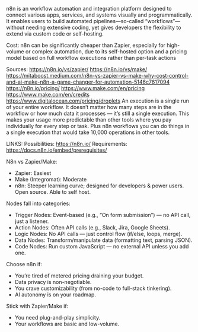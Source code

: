 n8n is an workflow automation and integration platform designed to connect various apps, services, and systems visually and programmatically. It enables users to build automated pipelines—so-called “workflows”—without needing extensive coding, yet gives developers the flexibility to extend via custom code or self-hosting.


Cost: n8n can be significantly cheaper than Zapier, especially for high-volume or complex automation, due to its self-hosted option and a pricing model based on full workflow executions rather than per-task actions

Sources:
https://n8n.io/vs/zapier/ 
https://n8n.io/vs/make/ 
https://mitaboost.medium.com/n8n-vs-zapier-vs-make-why-cost-control-and-ai-make-n8n-a-game-changer-for-automation-5146c7617094 
https://n8n.io/pricing/ 
https://www.make.com/en/pricing 
https://www.make.com/en/credits 
https://www.digitalocean.com/pricing/droplets 
An execution is a single run of your entire workflow. It doesn’t matter how many steps are in the workflow or how much data it processes — it’s still a single execution.
This makes your usage more predictable than other tools where you pay individually for every step or task. Plus n8n workflows you can do things in a single execution that would take 10,000 operations in other tools.


LINKS:
Possibilities: https://n8n.io/
Requirements: https://docs.n8n.io/embed/prerequisites/ 

N8n vs Zapier/Make:
* Zapier: Easiest
* Make (Integromat): Moderate
* n8n: Steeper learning curve; designed for developers & power users. Open source. Able to self host.



Nodes fall into categories:
*  Trigger Nodes: Event-based (e.g., “On form submission”) — no API call, just a listener.
*  Action Nodes: Often API calls (e.g., Slack, Jira, Google Sheets).
*  Logic Nodes: No API calls — just control flow (if/else, loops, merge).
*  Data Nodes: Transform/manipulate data (formatting text, parsing JSON).
*  Code Nodes: Run custom JavaScript — no external API unless you add one.

Choose n8n if:
* You’re tired of metered pricing draining your budget.
* Data privacy is non-negotiable.
* You crave customizability (from no-code to full-stack tinkering).
* AI autonomy is on your roadmap.

Stick with Zapier/Make if:
* You need plug-and-play simplicity.
* Your workflows are basic and low-volume.
